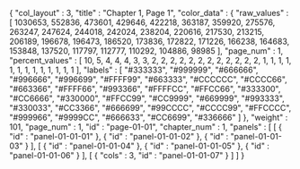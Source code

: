 {
  "col_layout" : 3,
  "title" : "Chapter 1, Page 1",
  "color_data" : {
    "raw_values" : [
      1030653,
      552836,
      473601,
      429646,
      422218,
      363187,
      359920,
      275576,
      263247,
      247624,
      244018,
      242024,
      238204,
      220616,
      217530,
      213215,
      206189,
      196678,
      196473,
      186520,
      173836,
      172822,
      171226,
      166238,
      164683,
      153848,
      137520,
      117797,
      112777,
      110292,
      104886,
      98985
    ],
    "page_num" : 1,
    "percent_values" : [
      10,
      5,
      4,
      4,
      4,
      3,
      3,
      2,
      2,
      2,
      2,
      2,
      2,
      2,
      2,
      2,
      2,
      2,
      2,
      1,
      1,
      1,
      1,
      1,
      1,
      1,
      1,
      1,
      1,
      1,
      1,
      1
    ],
    "labels" : [
      "#333333",
      "#999999",
      "#666666",
      "#996666",
      "#996699",
      "#FFFF99",
      "#663333",
      "#CCCCCC",
      "#CCCC66",
      "#663366",
      "#FFFF66",
      "#993366",
      "#FFFFCC",
      "#FFCC66",
      "#333300",
      "#CC6666",
      "#330000",
      "#FFCC99",
      "#CC9999",
      "#669999",
      "#993333",
      "#330033",
      "#CC3366",
      "#666699",
      "#99CCCC",
      "#CCCC99",
      "#FFCCCC",
      "#999966",
      "#9999CC",
      "#666633",
      "#CC6699",
      "#336666"
    ]
  },
  "weight" : 101,
  "page_num" : 1,
  "id" : "page-01-01",
  "chapter_num" : 1,
  "panels" : [
    [
      {
        "id" : "panel-01-01-01"
      },
      {
        "id" : "panel-01-01-02"
      },
      {
        "id" : "panel-01-01-03"
      }
    ],
    [
      {
        "id" : "panel-01-01-04"
      },
      {
        "id" : "panel-01-01-05"
      },
      {
        "id" : "panel-01-01-06"
      }
    ],
    [
      {
        "cols" : 3,
        "id" : "panel-01-01-07"
      }
    ]
  ]
}

